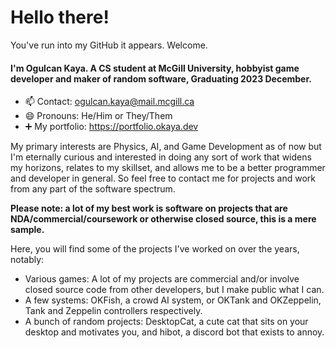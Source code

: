 # Hello there!

You've run into my GitHub it appears. Welcome.
#### I'm Ogulcan Kaya. A CS student at McGill University, hobbyist game developer and maker of random software, Graduating 2023 December.
- 📫 Contact: ogulcan.kaya@mail.mcgill.ca
- 😄 Pronouns: He/Him or They/Them
- ➕ My portfolio: https://portfolio.okaya.dev

My primary interests are Physics, AI, and Game Development as of now but I'm eternally curious and interested in doing any sort of work that widens my horizons, relates to my skillset, and allows me to be a better programmer and developer in general. So feel free to contact me for projects and work from any part of the software spectrum.

**Please note: a lot of my best work is software on projects that are NDA/commercial/coursework or otherwise closed source, this is a mere sample.**

Here, you will find some of the projects I've worked on over the years, notably:
- Various games: A lot of my projects are commercial and/or involve closed source code from other developers, but I make public what I can.
- A few systems: OKFish, a crowd AI system, or OKTank and OKZeppelin, Tank and Zeppelin controllers respectively.
- A bunch of random projects: DesktopCat, a cute cat that sits on your desktop and motivates you, and hibot, a discord bot that exists to annoy.

<!--
**RapidKebab/RapidKebab** is a ✨ _special_ ✨ repository because its `README.md` (this file) appears on your GitHub profile.

Here are some ideas to get you started:

- 🔭 I’m currently working on ...
- 🌱 I’m currently learning ...
- 👯 I’m looking to collaborate on ...
- 🤔 I’m looking for help with ...
- 💬 Ask me about ...
- 📫 How to reach me: ...
- 😄 Pronouns: ...
- ⚡ Fun fact: ...
-->
